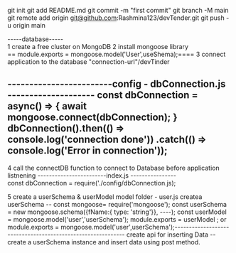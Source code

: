 git init
git add README.md
git commit -m "first commit"
git branch -M main
git remote add origin git@github.com:Rashmina123/devTender.git
git push -u origin main

-----database-----  
1 create a free cluster on MongoDB
2 install mongoose library  
== module.exports =  mongoose.model('User',useShema);====
3 connect application to the database "connection-url"/devTinder

------------------------config - dbConnection.js  --------------------
const dbConnection = async() =>    { await mongoose.connect(dbConnection); }
dbConnection().then(() => console.log('connection done'))
            .catch(() => console.log('Error in connection'));
------------------------------------------------------------------------

4 call the connectDB function to connect to Database before application listnening
------------------------index.js ----------------                   
const dbConnection = require('./config/dbConnection.js);

5 create a userSchema & userModel
model folder - user.js
createa userSchema -- const mongoose= require('mongoose');
const userSchema = new mongoose.schema({fName:{ type: 'string'}}, ----);
const userModel = mongoose.model('user','userSchema');
module.exports = userModel ; or
module.exports = mongoose.model('user',userSchema');------------------------------------------------------------
create api for inserting Data
--create a userSchema instance and insert data using post method.


